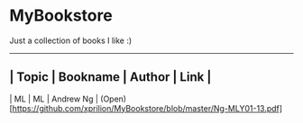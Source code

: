 # MyBookstore
Just a collection of books I like :)

------------------------------------------------------------------------------------
| Topic | Bookname | Author | Link |
------------------------------------------------------------------------------------
| ML | ML | Andrew Ng | (Open)[https://github.com/xprilion/MyBookstore/blob/master/Ng-MLY01-13.pdf]
